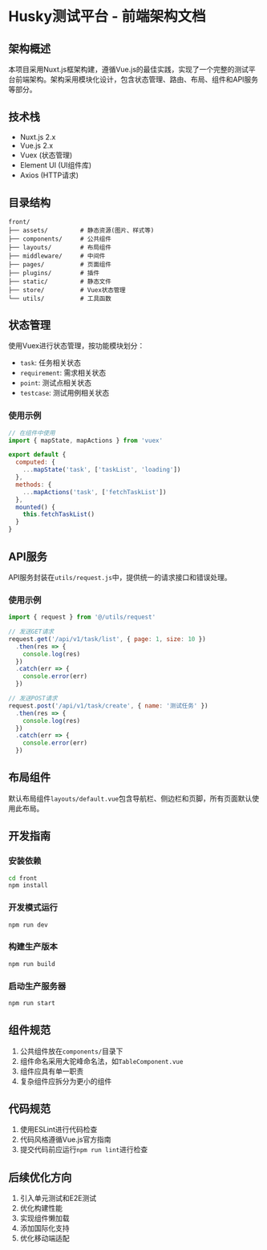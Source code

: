 # Husky测试平台 - 前端架构文档

## 架构概述

本项目采用Nuxt.js框架构建，遵循Vue.js的最佳实践，实现了一个完整的测试平台前端架构。架构采用模块化设计，包含状态管理、路由、布局、组件和API服务等部分。

## 技术栈

- Nuxt.js 2.x
- Vue.js 2.x
- Vuex (状态管理)
- Element UI (UI组件库)
- Axios (HTTP请求)

## 目录结构

```
front/
├── assets/         # 静态资源(图片、样式等)
├── components/     # 公共组件
├── layouts/        # 布局组件
├── middleware/     # 中间件
├── pages/          # 页面组件
├── plugins/        # 插件
├── static/         # 静态文件
├── store/          # Vuex状态管理
└── utils/          # 工具函数
```

## 状态管理

使用Vuex进行状态管理，按功能模块划分：

- `task`: 任务相关状态
- `requirement`: 需求相关状态
- `point`: 测试点相关状态
- `testcase`: 测试用例相关状态

### 使用示例

```javascript
// 在组件中使用
import { mapState, mapActions } from 'vuex'

export default {
  computed: {
    ...mapState('task', ['taskList', 'loading'])
  },
  methods: {
    ...mapActions('task', ['fetchTaskList'])
  },
  mounted() {
    this.fetchTaskList()
  }
}
```

## API服务

API服务封装在`utils/request.js`中，提供统一的请求接口和错误处理。

### 使用示例

```javascript
import { request } from '@/utils/request'

// 发送GET请求
request.get('/api/v1/task/list', { page: 1, size: 10 })
  .then(res => {
    console.log(res)
  })
  .catch(err => {
    console.error(err)
  })

// 发送POST请求
request.post('/api/v1/task/create', { name: '测试任务' })
  .then(res => {
    console.log(res)
  })
  .catch(err => {
    console.error(err)
  })
```

## 布局组件

默认布局组件`layouts/default.vue`包含导航栏、侧边栏和页脚，所有页面默认使用此布局。

## 开发指南

### 安装依赖

```bash
cd front
npm install
```

### 开发模式运行

```bash
npm run dev
```

### 构建生产版本

```bash
npm run build
```

### 启动生产服务器

```bash
npm run start
```

## 组件规范

1. 公共组件放在`components/`目录下
2. 组件命名采用大驼峰命名法，如`TableComponent.vue`
3. 组件应具有单一职责
4. 复杂组件应拆分为更小的组件

## 代码规范

1. 使用ESLint进行代码检查
2. 代码风格遵循Vue.js官方指南
3. 提交代码前应运行`npm run lint`进行检查

## 后续优化方向

1. 引入单元测试和E2E测试
2. 优化构建性能
3. 实现组件懒加载
4. 添加国际化支持
5. 优化移动端适配